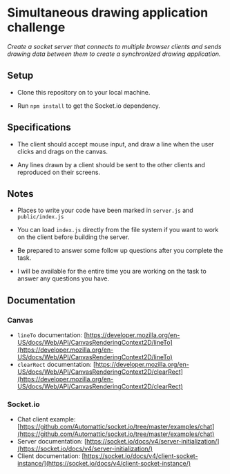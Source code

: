 # Simultaneous drawing application challenge

*Create a socket server that connects to multiple browser clients and sends drawing data between them to create a synchronized drawing application.*

## Setup

* Clone this repository on to your local machine.

* Run `npm install` to get the Socket.io dependency.

## Specifications

* The client should accept mouse input, and draw a line when the user clicks and drags on the canvas.

* Any lines drawn by a client should be sent to the other clients and reproduced on their screens.

## Notes

* Places to write your code have been marked in `server.js` and `public/index.js`

* You can load `index.js` directly from the file system if you want to work on the client before building the server.

* Be prepared to answer some follow up questions after you complete the task.

* I will be available for the entire time you are working on the task to answer any questions you have.

## Documentation

### Canvas
* `lineTo` documentation: [https://developer.mozilla.org/en-US/docs/Web/API/CanvasRenderingContext2D/lineTo](https://developer.mozilla.org/en-US/docs/Web/API/CanvasRenderingContext2D/lineTo)
* `clearRect` documentation: [https://developer.mozilla.org/en-US/docs/Web/API/CanvasRenderingContext2D/clearRect](https://developer.mozilla.org/en-US/docs/Web/API/CanvasRenderingContext2D/clearRect)


### Socket.io
* Chat client example: [https://github.com/Automattic/socket.io/tree/master/examples/chat](https://github.com/Automattic/socket.io/tree/master/examples/chat)
* Server documentation: [https://socket.io/docs/v4/server-initialization/](https://socket.io/docs/v4/server-initialization/)
* Client documentation: [https://socket.io/docs/v4/client-socket-instance/](https://socket.io/docs/v4/client-socket-instance/)
